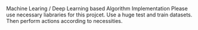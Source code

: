 Machine Learing / Deep Learning based Algorithm Implementation
Please use necessary liabraries for this projcet.
Use a huge test and train datasets.
Then perform actions according to necessities.
